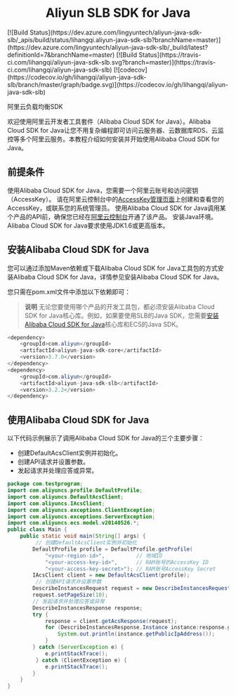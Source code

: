 <h1 align="center"> Aliyun SLB SDK for Java </h1>
[![Build Status](https://dev.azure.com/lingyuntech/aliyun-java-sdk-slb/_apis/build/status/lihangqi.aliyun-java-sdk-slb?branchName=master)](https://dev.azure.com/lingyuntech/aliyun-java-sdk-slb/_build/latest?definitionId=7&branchName=master)
[![Build Status](https://travis-ci.com/lihangqi/aliyun-java-sdk-slb.svg?branch=master)](https://travis-ci.com/lihangqi/aliyun-java-sdk-slb)
[![codecov](https://codecov.io/gh/lihangqi/aliyun-java-sdk-slb/branch/master/graph/badge.svg)](https://codecov.io/gh/lihangqi/aliyun-java-sdk-slb)

阿里云负载均衡SDK

欢迎使用阿里云开发者工具套件（Alibaba Cloud SDK for Java）。Alibaba Cloud SDK for Java让您不用复杂编程即可访问云服务器、云数据库RDS、云监控等多个阿里云服务。本教程介绍如何安装并开始使用Alibaba Cloud SDK for Java。

## 前提条件
使用Alibaba Cloud SDK for Java，您需要一个阿里云账号和访问密钥（AccessKey）。 请在阿里云控制台中的[AccessKey管理页面](https://usercenter.console.aliyun.com/?spm=a2c4g.11186623.2.14.32f72c44JN1mCw#/manage/ak)上创建和查看您的AccessKey，或联系您的系统管理员。
使用Alibaba Cloud SDK for Java调用某个产品的API前，确保您已经在[阿里云控制台](https://home.console.aliyun.com/?spm=a2c4g.11186623.2.15.32f72c44JN1mCw)开通了该产品。
安装Java环境。Alibaba Cloud SDK for Java要求使用JDK1.6或更高版本。

## 安装Alibaba Cloud SDK for Java
您可以通过添加Maven依赖或下载Alibaba Cloud SDK for Java工具包的方式安装Alibaba Cloud SDK for Java，详情参见安装Alibaba Cloud SDK for Java。

您只需在pom.xml文件中添加以下依赖即可：

> **说明** 无论您要使用哪个产品的开发工具包，都必须安装Alibaba Cloud SDK for Java核心库。例如，如果要使用SLB的Java SDK，您需要[安装Alibaba Cloud SDK for Java](https://help.aliyun.com/document_detail/52740.html?spm=a2c4g.11186623.2.16.32f72c44JN1mCw#concept-mkk-vpj-zdb)核心库和ECS的Java SDK。

```java
<dependency>
    <groupId>com.aliyun</groupId>
    <artifactId>aliyun-java-sdk-core</artifactId>
    <version>3.7.0</version>
</dependency>
<dependency>
    <groupId>com.aliyun</groupId>
    <artifactId>aliyun-java-sdk-slb</artifactId>
    <version>3.2.2</version>
</dependency>
```

## 使用Alibaba Cloud SDK for Java
以下代码示例展示了调用Alibaba Cloud SDK for Java的三个主要步骤：

- 创建DefaultAcsClient实例并初始化。
- 创建API请求并设置参数。
- 发起请求并处理应答或异常。

```java
package com.testprogram;
import com.aliyuncs.profile.DefaultProfile;
import com.aliyuncs.DefaultAcsClient;
import com.aliyuncs.IAcsClient;
import com.aliyuncs.exceptions.ClientException;
import com.aliyuncs.exceptions.ServerException;
import com.aliyuncs.ecs.model.v20140526.*;
public class Main {
    public static void main(String[] args) {
         // 创建DefaultAcsClient实例并初始化
        DefaultProfile profile = DefaultProfile.getProfile(
            "<your-region-id>",          // 地域ID
            "<your-access-key-id>",      // RAM账号的AccessKey ID
            "<your-access-key-secret>"); // RAM账号AccessKey Secret
        IAcsClient client = new DefaultAcsClient(profile);
         // 创建API请求并设置参数
        DescribeInstancesRequest request = new DescribeInstancesRequest();
        request.setPageSize(10);
        // 发起请求并处理应答或异常
        DescribeInstancesResponse response;
        try {
            response = client.getAcsResponse(request);
            for (DescribeInstancesResponse.Instance instance:response.getInstances()) {
                System.out.println(instance.getPublicIpAddress());
            }
        } catch (ServerException e) {
            e.printStackTrace();
         } catch (ClientException e) {
            e.printStackTrace();
        }
    }
}
```
